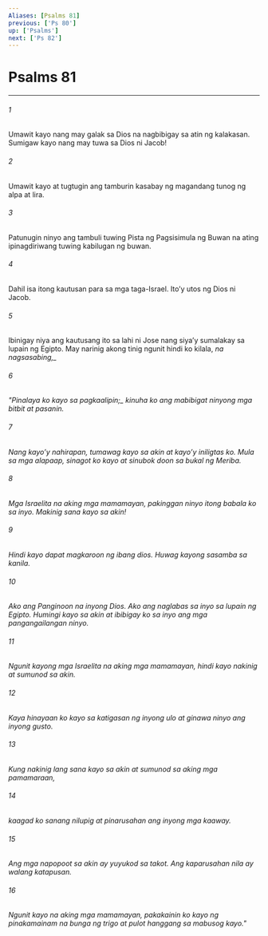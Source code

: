 ```yaml
---
Aliases: [Psalms 81]
previous: ['Ps 80']
up: ['Psalms']
next: ['Ps 82']
---
```

# Psalms 81

***






















###### 1 










Umawit kayo nang may galak sa Dios na nagbibigay sa atin ng kalakasan. Sumigaw kayo nang may tuwa sa Dios ni Jacob! 





















###### 2 










Umawit kayo at tugtugin ang tamburin kasabay ng magandang tunog ng alpa at lira. 





















###### 3 










Patunugin ninyo ang tambuli tuwing Pista ng Pagsisimula ng Buwan na ating ipinagdiriwang tuwing kabilugan ng buwan. 





















###### 4 










Dahil isa itong kautusan para sa mga taga-Israel. Itoʼy utos ng Dios ni Jacob. 





















###### 5 










Ibinigay niya ang kautusang ito sa lahi ni Jose nang siyaʼy sumalakay sa lupain ng Egipto. May narinig akong tinig ngunit hindi ko kilala, <i class="trans-change">na nagsasabing,_ 





















###### 6 










"<i class="trans-change">Pinalaya ko kayo sa pagkaalipin;_ kinuha ko ang mabibigat ninyong mga bitbit at pasanin. 





















###### 7 










Nang kayoʼy nahirapan, tumawag kayo sa akin at kayoʼy iniligtas ko. Mula sa mga alapaap, sinagot ko kayo at sinubok doon sa bukal ng Meriba. 





















###### 8 










Mga Israelita na aking mga mamamayan, pakinggan ninyo itong babala ko sa inyo. Makinig sana kayo sa akin! 





















###### 9 










Hindi kayo dapat magkaroon ng ibang dios. Huwag kayong sasamba sa kanila. 





















###### 10 










Ako ang Panginoon na inyong Dios. Ako ang naglabas sa inyo sa lupain ng Egipto. Humingi kayo sa akin at ibibigay ko sa inyo ang mga pangangailangan ninyo. 





















###### 11 










Ngunit kayong mga Israelita na aking mga mamamayan, hindi kayo nakinig at sumunod sa akin. 





















###### 12 










Kaya hinayaan ko kayo sa katigasan ng inyong ulo at ginawa ninyo ang inyong gusto. 





















###### 13 










Kung nakinig lang sana kayo sa akin at sumunod sa aking mga pamamaraan, 





















###### 14 










kaagad ko sanang nilupig at pinarusahan ang inyong mga kaaway. 





















###### 15 










Ang mga napopoot sa akin ay yuyukod sa takot. Ang kaparusahan nila ay walang katapusan. 





















###### 16 










Ngunit kayo na aking mga mamamayan, pakakainin ko kayo ng pinakamainam na bunga ng trigo at pulot hanggang sa mabusog kayo."
